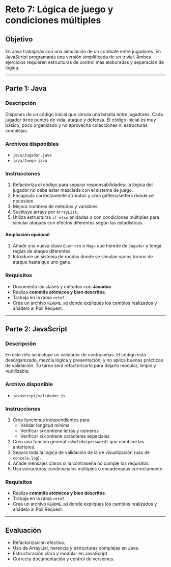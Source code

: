 # Reto 7: Lógica de juego y condiciones múltiples

## Objetivo

En Java trabajarás con una simulación de un combate entre jugadores. En JavaScript programarás una versión simplificada de un trivial. Ambos ejercicios requieren estructuras de control más elaboradas y separación de lógica.

---

## Parte 1: Java

### Descripción

Dispones de un código inicial que simula una batalla entre jugadores. Cada jugador tiene puntos de vida, ataque y defensa. El código inicial es muy básico, poco organizado y no aprovecha colecciones ni estructuras complejas.

### Archivos disponibles

- `java/Jugador.java`
- `java/Juego.java`

### Instrucciones

1. Refactoriza el código para separar responsabilidades: la lógica del jugador no debe estar mezclada con el sistema de juego.
2. Encapsula correctamente atributos y crea getters/setters donde se necesiten.
3. Mejora nombres de métodos y variables.
4. Sustituye arrays por `ArrayList`.
5. Utiliza estructuras `if-else` anidadas o con condiciones múltiples para simular ataques con efectos diferentes según las estadísticas.

#### Ampliación opcional

1. Añade una nueva clase `Guerrero` o `Mago` que herede de `Jugador` y tenga reglas de ataque diferentes.
2. Introduce un sistema de rondas donde se simulan varios turnos de ataque hasta que uno gane.

### Requisitos

- Documenta las clases y métodos con **Javadoc**.
- Realiza **commits atómicos y bien descritos**.
- Trabaja en la rama `reto7`.
- Crea un archivo `README.md` donde expliques los cambios realizados y añádelo al Pull Request.

---

## Parte 2: JavaScript

### Descripción

En este reto se incluye un validador de contraseñas. El código está desorganizado, mezcla lógica y presentación, y no aplica buenas prácticas de validación. Tu tarea será refactorizarlo para dejarlo modular, limpio y reutilizable.

### Archivo disponible

- `javascript/validador.js`

### Instrucciones

1. Crea funciones independientes para:
   - Validar longitud mínima
   - Verificar si contiene letras y números
   - Verificar si contiene caracteres especiales
2. Crea una función general `esValida(password)` que combine las anteriores.
3. Separa toda la lógica de validación de la de visualización (uso de `console.log`).
4. Añade mensajes claros si la contraseña no cumple los requisitos.
5. Usa estructuras condicionales múltiples o encadenadas correctamente.

### Requisitos

- Realiza **commits atómicos y bien descritos**.
- Trabaja en la rama `reto7`.
- Crea un archivo `README.md` donde expliques los cambios realizados y añádelo al Pull Request.


---

## Evaluación

- Refactorización efectiva.
- Uso de ArrayList, herencia y estructuras complejas en Java.
- Estructuración clara y modular en JavaScript.
- Correcta documentación y control de versiones.

